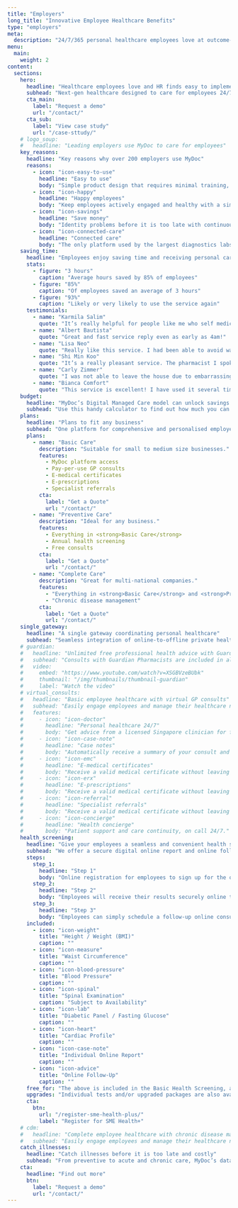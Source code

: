 ```yaml
---
title: "Employers"
long_title: "Innovative Employee Healthcare Benefits"
type: "employers"
meta:
  description: "24/7/365 personal healthcare employees love at outcome-based pricing designed to reduce cost of care and improve patient engagement for better outcomes. MyDoc partners the largest insurers, employee benefits consultants and brokers, making implementation easy for employers."
menu:
  main:
    weight: 2
content:
  sections:
    hero:
      headline: "Healthcare employees love and HR finds easy to implement"
      subhead: "Next-gen healthcare designed to care for employees 24/7/365 and reduce healthcare expenses."
      cta_main:
        label: "Request a demo"
        url: "/contact/"
      cta_sub:
        label: "View case study"
        url: "/case-sttudy/"
    # logo_soup:
    #   headline: "Leading employers use MyDoc to care for employees"
    key_reasons:
      headline: "Key reasons why over 200 employers use MyDoc"
      reasons:
        - icon: "icon-easy-to-use"
          headline: "Easy to use"
          body: "Simple product design that requires minimal training, set up and implementation overheads, for copmpanies of any size."
        - icon: "icon-happy"
          headline: "Happy employees"
          body: "Keep employees actively engaged and healthy with a simple and convenient design as proven by high employee satisfaction."
        - icon: "icon-savings"
          headline: "Save money"
          body: "Identity problems before it is too late with continuous care. Lower hospital re-admissions with higher patient follow-up rates."
        - icon: "icon-connected-care"
          headline: "Connected care"
          body: "The only platform used by the largest diagnostics labs, pharmacies, leading insurers and Fortune 500 companies to provide employee care."
    saving_time:
      headline: "Employees enjoy saving time and receiving personal care and attention"
      stats:
        - figure: "3 hours"
          caption: "Average hours saved by 85% of employees"
        - figure: "85%"
          caption: "Of employees saved an average of 3 hours"
        - figure: "93%"
          caption: "Likely or very likely to use the service again"
      testimonials:
        - name: "Karmila Salim"
          quote: "It’s really helpful for people like me who self medicate."
        - name: "Albert Bautista"
          quote: "Great and fast service reply even as early as 4am!"
        - name: "Lisa Neo"
          quote: "Really like this service. I had been able to avoid wasted trips. And get advice almost like F2F. It's convenient & time-saving. Thanks."
        - name: "Shi Min Koo"
          quote: "It’s a really pleasant service. The pharmacist I spoke to was very helpful and assisted in helping my mother with a prescription and even reserving the medication for me. Thank you so much!"
        - name: "Carly Zimmer"
          quote: "I was not able to leave the house due to embarrassing and uncomfortable symptoms. This service enabled me to speak to a doctor via video call and then receive my medicine a couple of hours later. I was also able to obtain a medical certificate. Thank you."
        - name: "Bianca Comfort"
          quote: "This service is excellent! I have used it several times, to speak to a doctor or pharmacist. It saves so much time for simple questions! Thank you for providing this service!"
    budget:
      headline: "MyDoc’s Digital Managed Care model can unlock savings of at least 28%"
      subhead: "Use this handy calculator to find out how much you can save with MyDoc that is helping employers of all sizes care for their employees at lower cost."
    plans:
      headline: "Plans to fit any business"
      subhead: "One platform for comprehensive and personalised employee healthcare."
      plans:
        - name: "Basic Care"
          description: "Suitable for small to medium size businesses."
          features:
            - MyDoc platform access
            - Pay-per-use GP consults
            - E-medical certificates
            - E-prescriptions
            - Specialist referrals
          cta:
            label: "Get a Quote"
            url: "/contact/"
        - name: "Preventive Care"
          description: "Ideal for any business."
          features:
            - Everything in <strong>Basic Care</strong>
            - Annual health screening
            - Free consults
          cta:
            label: "Get a Quote"
            url: "/contact/"
        - name: "Complete Care"
          description: "Great for multi-national companies."
          features:
            - "Everything in <strong>Basic Care</strong> and <strong>Preventive Care</strong>"
            - "Chronic disease management"
          cta:
            label: "Get a Quote"
            url: "/contact/"
    single_gateway:
      headline: "A single gateway coordinating personal healthcare"
      subhead: "Seamless integration of online-to-offline private healthcare providing seamless care coordination that creates better health outcomes and reduces healthcare costs."
    # guardian:
    #   headline: "Unlimited free professional health advice with Guardian pharmacists"
    #   subhead: "Consults with Guardian Pharmacists are included in all plans. Should also mention MOH initiative now gives pharmacists the ability to give medical advice for certain conditions."
    #   video:
    #     embed: "https://www.youtube.com/watch?v=XSGBVzeBUbk"
    #     thumbnail: "/img/thumbnails/thumbnail-guardian"
    #     label: "Watch the video"
    # virtual_consults:
    #   headline: "Basic employee healthcare with virtual GP consults"
    #   subhead: "Easily engage employees and manage their healthcare needs."
    #   features:
    #     - icon: "icon-doctor"
    #       headline: "Personal healthcare 24/7"
    #       body: "Get advice from a licensed Singapore clinician for free, any time."
    #     - icon: "icon-case-note"
    #       headline: "Case notes"
    #       body: "Automatically receive a summary of your consult and treatment plan."
    #     - icon: "icon-emc"
    #       headline: "E-medical certificates"
    #       body: "Receive a valid medical certificate without leaving home."
    #     - icon: "icon-erx"
    #       headline: "E-prescriptions"
    #       body: "Receive a valid medical certificate without leaving home."
    #     - icon: "icon-referral"
    #       headline: "Specialist referrals"
    #       body: "Receive a valid medical certificate without leaving home."
    #     - icon: "icon-concierge"
    #       headline: "Health concierge"
    #       body: "Patient support and care continuity, on call 24/7."
    health_screening:
      headline: "Give your employees a seamless and convenient health screening experience"
      subhead: "We offer a secure digital online report and online follow-up, at your convenience, available on web and mobile devices."
      steps:
        step_1:
          headline: "Step 1"
          body: "Online registration for employees to sign up for the on-site health screening on MyDoc."
        step_2:
          headline: "Step 2"
          body: "Employees will receive their results securely online through MyDoc post screening."
        step_3:
          headline: "Step 3"
          body: "Employees can simply schedule a follow-up online consultation with a medical professional."
      included:
        - icon: "icon-weight"
          title: "Height / Weight (BMI)"
          caption: ""
        - icon: "icon-measure"
          title: "Waist Circumference"
          caption: ""
        - icon: "icon-blood-pressure"
          title: "Blood Pressure"
          caption: ""
        - icon: "icon-spinal"
          title: "Spinal Examination"
          caption: "Subject to Availability"
        - icon: "icon-lab"
          title: "Diabetic Panel / Fasting Glucose"
          caption: ""
        - icon: "icon-heart"
          title: "Cardiac Profile"
          caption: ""
        - icon: "icon-case-note"
          title: "Individual Online Report"
          caption: ""
        - icon: "icon-advice"
          title: "Online Follow-Up"
          caption: ""
      free_for: "The above is included in the Basic Health Screening, and is free for eligible participants under the SME Health+ Chronic Disease Management Programme."
      upgrades: "Individual tests and/or upgraded packages are also available. All screenings are done onsite. To book your interest and/or for more information, please contact us at <a href=\"mailto:ops@my-doc.com\">ops@my-doc.com.</a>"
      cta:
        btn:
          url: "/register-sme-health-plus/"
          label: "Register for SME Health+"
    # cdm:
    #   headline: "Complete employee healthcare with chronic disease management"
    #   subhead: "Easily engage employees and manage their healthcare needs."
    catch_illnesses:
      headline: "Catch illnesses before it is too late and costly"
      subhead: "From preventive to acute and chronic care, MyDoc’s data-driven integrated care process steers employees onto personal care pathways."
    cta:
      headline: "Find out more"
      btn:
        label: "Request a demo"
        url: "/contact/"
---
```

